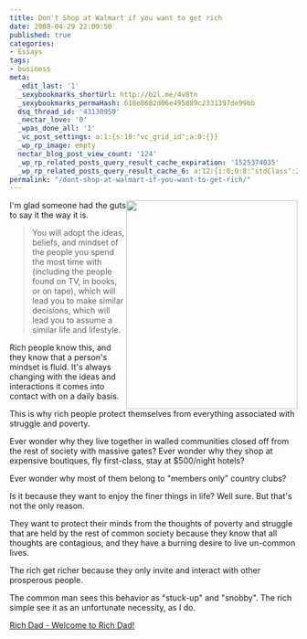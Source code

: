 ```yaml
---
title: Don't Shop at Walmart if you want to get rich
date: 2008-04-29 22:00:50
published: true
categories:
- Essays
tags:
- business
meta:
  _edit_last: '1'
  _sexybookmarks_shortUrl: http://b2l.me/4v8tn
  _sexybookmarks_permaHash: 618e8682d06e495889c2331397de99bb
  dsq_thread_id: '43130950'
  _nectar_love: '0'
  _wpas_done_all: '1'
  _vc_post_settings: a:1:{s:10:"vc_grid_id";a:0:{}}
  _wp_rp_image: empty
  nectar_blog_post_view_count: '124'
  _wp_rp_related_posts_query_result_cache_expiration: '1525374035'
  _wp_rp_related_posts_query_result_cache_6: a:12:{i:0;O:8:"stdClass":2:{s:7:"post_id";s:4:"1483";s:5:"score";s:17:"28.58612882185656";}i:1;O:8:"stdClass":2:{s:7:"post_id";s:3:"393";s:5:"score";s:17:"23.81792492032283";}i:2;O:8:"stdClass":2:{s:7:"post_id";s:3:"869";s:5:"score";s:17:"21.98534345657452";}i:3;O:8:"stdClass":2:{s:7:"post_id";s:3:"400";s:5:"score";s:17:"17.14345840060267";}i:4;O:8:"stdClass":2:{s:7:"post_id";s:3:"662";s:5:"score";s:18:"16.639806682758827";}i:5;O:8:"stdClass":2:{s:7:"post_id";s:3:"289";s:5:"score";s:18:"16.639806682758827";}i:6;O:8:"stdClass":2:{s:7:"post_id";s:4:"1030";s:5:"score";s:18:"16.438197284606055";}i:7;O:8:"stdClass":2:{s:7:"post_id";s:4:"8367";s:5:"score";s:18:"15.355822648453504";}i:8;O:8:"stdClass":2:{s:7:"post_id";s:4:"1277";s:5:"score";s:18:"15.355822648453504";}i:9;O:8:"stdClass":2:{s:7:"post_id";s:3:"700";s:5:"score";s:18:"15.154213250300732";}i:10;O:8:"stdClass":2:{s:7:"post_id";s:2:"40";s:5:"score";s:18:"14.160148646958838";}i:11;O:8:"stdClass":2:{s:7:"post_id";s:2:"49";s:5:"score";s:18:"14.046757959514586";}}
permalink: "/dont-shop-at-walmart-if-you-want-to-get-rich/"
---
```

<img class="alignright" style="float: right;" src="{{ site.baseurl }}/posts/2008/04/walmart.jpg" alt="" width="300" height="365" />I'm glad someone had the guts to say it the way it is.
>You will adopt the ideas, beliefs, and mindset of the people you spend the most time with (including the people found on TV, in books, or on tape), which will lead you to make similar decisions, which will lead you to assume a similar life and lifestyle.

Rich people know this, and they know that a person's mindset is fluid. It's always changing with the ideas and interactions it comes into contact with on a daily basis.

This is why rich people protect themselves from everything associated with struggle and poverty.

Ever wonder why they live together in walled communities closed off from the rest of society with massive gates? Ever wonder why they shop at expensive boutiques, fly first-class, stay at $500/night hotels?

Ever wonder why most of them belong to "members only" country clubs?

Is it because they want to enjoy the finer things in life? Well sure. But that's not the only reason.

They want to protect their minds from the thoughts of poverty and struggle that are held by the rest of common society because they know that all thoughts are contagious, and they have a burning desire to live un-common lives.

The rich get richer because they only invite and interact with other prosperous people.

The common man sees this behavior as "stuck-up" and "snobby". The rich simple see it as an unfortunate necessity, as I do.</blockquote>
<p><a href="http://www.richdad.com/Forum/forum.aspx?g=posts&amp;t=219914" rel="nofollow">Rich Dad - Welcome to Rich Dad!</a></p>
